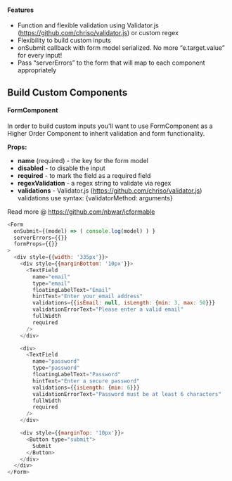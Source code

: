 #### Features

* Function and flexible validation using Validator.js (https://github.com/chriso/validator.js) or custom regex
* Flexibility to build custom inputs
* onSubmit callback with form model serialized. No more “e.target.value” for every input!
* Pass “serverErrors” to the form that will map to each component appropriately

## Build Custom Components

#### FormComponent

In order to build custom inputs you'll want to use FormComponent as a Higher Order Component to inherit validation and form functionality.

**Props:**

* **name** (required) - the key for the form model
* **disabled** - to disable the input
* **required** - to mark the field as a required field
* **regexValidation** - a regex string to validate via regex
* **validations** - Validator.js (https://github.com/chriso/validator.js) validations use syntax: {validatorMethod: arguments}

Read more @ https://github.com/nbwar/icformable

```js
<Form
  onSubmit={(model) => ( console.log(model) ) }
  serverErrors={{}}
  formProps={{}}
>
  <div style={{width: '335px'}}>
    <div style={{marginBottom: '10px'}}>
      <TextField
        name="email"
        type="email"
        floatingLabelText="Email"
        hintText="Enter your email address"
        validations={{isEmail: null, isLength: {min: 3, max: 50}}}
        validationErrorText="Please enter a valid email"
        fullWidth
        required
      />
    </div>

    <div>
      <TextField
        name="password"
        type="password"
        floatingLabelText="Password"
        hintText="Enter a secure password"
        validations={{isLength: {min: 6}}}
        validationErrorText="Password must be at least 6 characters"
        fullWidth
        required
      />
    </div>

    <div style={{marginTop: '10px'}}>
      <Button type="submit">
        Submit
      </Button>
    </div>
  </div>
</Form>

```
